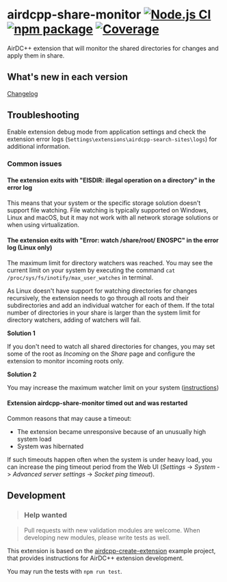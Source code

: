 # airdcpp-share-monitor [![Node.js CI][build-badge]][build] [![npm package][npm-badge]][npm] [![Coverage][coverage-badge]][coverage]

AirDC++ extension that will monitor the shared directories for changes and apply them in share.

## What's new in each version

[Changelog](https://github.com/airdcpp-web/airdcpp-share-monitor/blob/master/CHANGELOG.md)

## Troubleshooting

Enable extension debug mode from application settings and check the extension error logs (`Settings\extensions\airdcpp-search-sites\logs`) for additional information.

### Common issues

#### The extension exits with "EISDIR: illegal operation on a directory" in the error log

This means that your system or the specific storage solution doesn't support file watching. File watching is typically supported on Windows, Linux and macOS, but it may not work with all network storage solutions or when using virtualization.

#### The extension exits with "Error: watch /share/root/ ENOSPC" in the error log (Linux only)

The maximum limit for directory watchers was reached. You may see the current limit on your system by executing the command `cat /proc/sys/fs/inotify/max_user_watches` in terminal.

As Linux doesn't have support for watching directories for changes recursively, the extension needs to go through all roots and their subdirectories and add an individual watcher for each of them. If the total number of directories in your share is larger than the system limit for directory watchers, adding of watchers will fail.

**Solution 1**

If you don't need to watch all shared directories for changes, you may set some of the root as *Incoming* on the *Share* page and configure the extension to monitor incoming roots only.

**Solution 2**

You may increase the maximum watcher limit on your system ([instructions](https://confluence.jetbrains.com/display/IDEADEV/Inotify+Watches+Limit))

#### Extension airdcpp-share-monitor timed out and was restarted

Common reasons that may cause a timeout:

- The extension became unresponsive because of an unusually high system load
- System was hibernated

If such timeouts happen often when the system is under heavy load, you can increase the ping timeout period from the Web UI (*Settings* -> *System* -> *Advanced server settings* -> *Socket ping timeout*).


## Development

>### Help wanted

>Pull requests with new validation modules are welcome. When developing new modules, please write tests as well.

This extension is based on the [airdcpp-create-extension](https://github.com/airdcpp-web/airdcpp-create-extension) example project, that provides instructions for AirDC++ extension development.

You may run the tests with `npm run test`.


[build-badge]: https://github.com/airdcpp-web/airdcpp-share-monitor/actions/workflows/node.js.yml/badge.svg
[build]: https://github.com/airdcpp-web/airdcpp-share-monitor/actions/workflows/node.js.yml

[npm-badge]: https://img.shields.io/npm/v/airdcpp-share-monitor.svg?style=flat-square
[npm]: https://www.npmjs.org/package/airdcpp-share-monitor

[coverage-badge]: https://codecov.io/gh/airdcpp-web/airdcpp-share-monitor/branch/master/graph/badge.svg
[coverage]: https://codecov.io/gh/airdcpp-web/airdcpp-share-monitor
